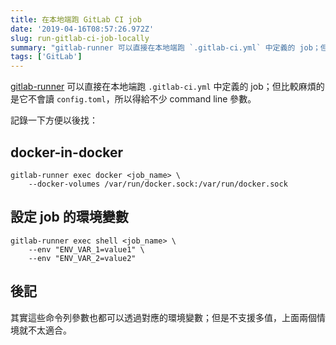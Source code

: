 ```yaml
---
title: 在本地端跑 GitLab CI job
date: '2019-04-16T08:57:26.972Z'
slug: run-gitlab-ci-job-locally
summary: "gitlab-runner 可以直接在本地端跑 `.gitlab-ci.yml` 中定義的 job；但得給不少 command line 參數，記錄一些常用的。"
tags: ['GitLab']
---
```


[gitlab-runner](https://docs.gitlab.com/runner/) 可以直接在本地端跑 `.gitlab-ci.yml` 中定義的 job；但比較麻煩的是它不會讀 `config.toml`，所以得給不少 command line 參數。

記錄一下方便以後找：

## docker-in-docker

```shell
gitlab-runner exec docker <job_name> \  
    --docker-volumes /var/run/docker.sock:/var/run/docker.sock
```

## 設定 job 的環境變數

```shell
gitlab-runner exec shell <job_name> \  
    --env "ENV_VAR_1=value1" \  
    --env "ENV_VAR_2=value2"
```

## 後記

其實這些命令列參數也都可以透過對應的環境變數；但是不支援多值，上面兩個情境就不太適合。
